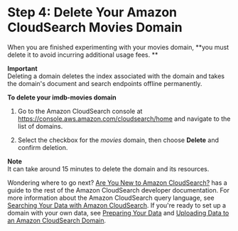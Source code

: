# Step 4: Delete Your Amazon CloudSearch Movies Domain<a name="getting-started-delete-domain"></a>

 When you are finished experimenting with your movies domain, **you must delete it to avoid incurring additional usage fees\. **

**Important**  
Deleting a domain deletes the index associated with the domain and takes the domain's document and search endpoints offline permanently\.

**To delete your imdb\-movies domain**

1. Go to the Amazon CloudSearch console at [https://console\.aws\.amazon\.com/cloudsearch/home](https://console.aws.amazon.com/cloudsearch/home) and navigate to the list of domains\.

1. Select the checkbox for the *movies* domain, then choose **Delete** and confirm deletion\.

**Note**  
It can take around 15 minutes to delete the domain and its resources\.

Wondering where to go next? [Are You New to Amazon CloudSearch?](what-is-cloudsearch.md#new-to-cloudsearch) has a guide to the rest of the Amazon CloudSearch developer documentation\. For more information about the Amazon CloudSearch query language, see [Searching Your Data with Amazon CloudSearch](searching.md)\. If you're ready to set up a domain with your own data, see [Preparing Your Data](preparing-data.md) and [Uploading Data to an Amazon CloudSearch Domain](uploading-data.md)\. 